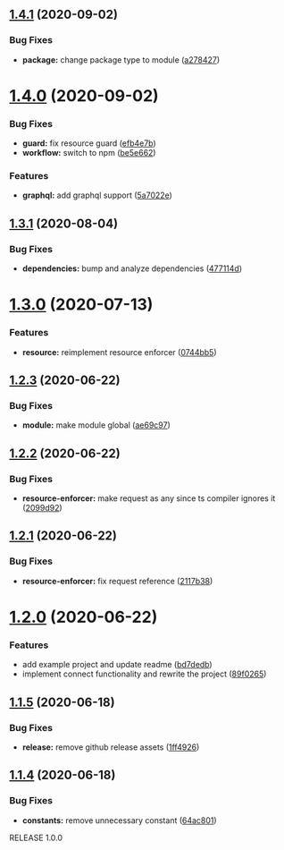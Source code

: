 ## [1.4.1](https://github.com/relevantfruit/nestjs-keycloak-admin/compare/v1.4.0...v1.4.1) (2020-09-02)


### Bug Fixes

* **package:** change package type to module ([a278427](https://github.com/relevantfruit/nestjs-keycloak-admin/commit/a278427b4c9409cba38941f31a341947d8ddbe98))

# [1.4.0](https://github.com/relevantfruit/nestjs-keycloak-admin/compare/v1.3.1...v1.4.0) (2020-09-02)


### Bug Fixes

* **guard:** fix resource guard ([efb4e7b](https://github.com/relevantfruit/nestjs-keycloak-admin/commit/efb4e7bde1fb9fd3ca23b578c18054dc26768311))
* **workflow:** switch to npm ([be5e662](https://github.com/relevantfruit/nestjs-keycloak-admin/commit/be5e66239415507a5d690bac89f5163d853f5ee2))


### Features

* **graphql:** add graphql support ([5a7022e](https://github.com/relevantfruit/nestjs-keycloak-admin/commit/5a7022edd9021e9ebeefc250a0914b678241a36b))

## [1.3.1](https://github.com/relevantfruit/nestjs-keycloak-admin/compare/v1.3.0...v1.3.1) (2020-08-04)


### Bug Fixes

* **dependencies:** bump and analyze dependencies ([477114d](https://github.com/relevantfruit/nestjs-keycloak-admin/commit/477114d57d994b08f960efd7679149252fa34585))

# [1.3.0](https://github.com/relevantfruit/nestjs-keycloak-admin/compare/v1.2.3...v1.3.0) (2020-07-13)


### Features

* **resource:** reimplement resource enforcer ([0744bb5](https://github.com/relevantfruit/nestjs-keycloak-admin/commit/0744bb5708603f72a392ee519486423e7b3a89c2))

## [1.2.3](https://github.com/relevantfruit/nestjs-keycloak-admin/compare/v1.2.2...v1.2.3) (2020-06-22)


### Bug Fixes

* **module:** make module global ([ae69c97](https://github.com/relevantfruit/nestjs-keycloak-admin/commit/ae69c978e06438c4110bc44816ee62997c8f5b08))

## [1.2.2](https://github.com/relevantfruit/nestjs-keycloak-admin/compare/v1.2.1...v1.2.2) (2020-06-22)


### Bug Fixes

* **resource-enforcer:** make request as any since ts compiler ignores it ([2099d92](https://github.com/relevantfruit/nestjs-keycloak-admin/commit/2099d920c6b9190d4e63867699f23ba3bb72834d))

## [1.2.1](https://github.com/relevantfruit/nestjs-keycloak-admin/compare/v1.2.0...v1.2.1) (2020-06-22)


### Bug Fixes

* **resource-enforcer:** fix request reference ([2117b38](https://github.com/relevantfruit/nestjs-keycloak-admin/commit/2117b38d4cccb61d927fe7944806b282644b8f50))

# [1.2.0](https://github.com/relevantfruit/nestjs-keycloak-admin/compare/v1.1.5...v1.2.0) (2020-06-22)


### Features

* add example project and update readme ([bd7dedb](https://github.com/relevantfruit/nestjs-keycloak-admin/commit/bd7dedb30c513caca8c9155691a963f75adfea9e))
* implement connect functionality and rewrite the project ([89f0265](https://github.com/relevantfruit/nestjs-keycloak-admin/commit/89f02655511452ccc3597e6d6344be13599fdde2))

## [1.1.5](https://github.com/relevantfruit/nestjs-keycloak-admin/compare/v1.1.4...v1.1.5) (2020-06-18)


### Bug Fixes

* **release:** remove github release assets ([1ff4926](https://github.com/relevantfruit/nestjs-keycloak-admin/commit/1ff4926a397659c99789e3df62a43e5bea276d9b))

## [1.1.4](https://github.com/relevantfruit/nestjs-keycloak-admin/compare/v1.1.3...v1.1.4) (2020-06-18)


### Bug Fixes

* **constants:** remove unnecessary constant ([64ac801](https://github.com/relevantfruit/nestjs-keycloak-admin/commit/64ac8014192db7523110a40ef7afbf4c68c227e4))

RELEASE 1.0.0
